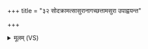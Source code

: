 +++
title = "३२ सोदक्रामत्सासुरानागच्छत्तामसुरा उपाह्वयन्त"

+++
<details><summary>मूलम् (VS)</summary>

सोद॑क्राम॒त्सासु॑रा॒नाग॑च्छ॒त्तामसु॑रा॒ उपा॑ह्वयन्त॒ माय॒ एहीति॑।  
</details>